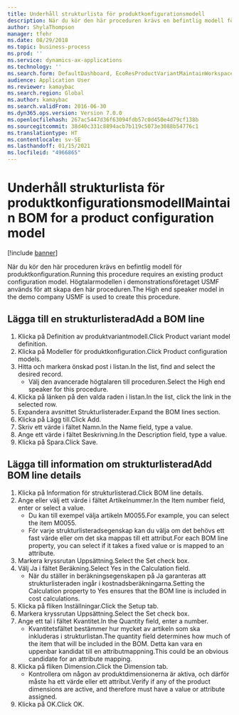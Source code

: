 ```yaml
---
title: Underhåll strukturlista för produktkonfigurationsmodell
description: När du kör den här proceduren krävs en befintlig modell för produktkonfiguration.
author: ShylaThompson
manager: tfehr
ms.date: 08/29/2018
ms.topic: business-process
ms.prod: ''
ms.service: dynamics-ax-applications
ms.technology: ''
ms.search.form: DefaultDashboard, EcoResProductVariantMaintainWorkspace, PCProductConfigurationModelListPage, PCProductConfigurationModelDetails, PCBOMLineDetails, InventItemIdLookupSimple
audience: Application User
ms.reviewer: kamaybac
ms.search.region: Global
ms.author: kamaybac
ms.search.validFrom: 2016-06-30
ms.dyn365.ops.version: Version 7.0.0
ms.openlocfilehash: 267ac5447d36f63094fdb57c0d450e4d79cf138b
ms.sourcegitcommit: 38d40c331c8894acb7b119c5073e3088b54776c1
ms.translationtype: HT
ms.contentlocale: sv-SE
ms.lasthandoff: 01/15/2021
ms.locfileid: "4966865"
---
```

# <a name="maintain-bom-for-a-product-configuration-model"></a><span data-ttu-id="3f067-103">Underhåll strukturlista för produktkonfigurationsmodell</span><span class="sxs-lookup"><span data-stu-id="3f067-103">Maintain BOM for a product configuration model</span></span>

[!include [banner](../../includes/banner.md)]

<span data-ttu-id="3f067-104">När du kör den här proceduren krävs en befintlig modell för produktkonfiguration.</span><span class="sxs-lookup"><span data-stu-id="3f067-104">Running this procedure requires an existing product configuration model.</span></span> <span data-ttu-id="3f067-105">Högtalarmodellen i demonstrationsföretaget USMF används för att skapa den här proceduren.</span><span class="sxs-lookup"><span data-stu-id="3f067-105">The High end speaker model in the demo company USMF is used to create this procedure.</span></span>


## <a name="add-a-bom-line"></a><span data-ttu-id="3f067-106">Lägga till en strukturlisterad</span><span class="sxs-lookup"><span data-stu-id="3f067-106">Add a BOM line</span></span>
1. <span data-ttu-id="3f067-107">Klicka på Definition av produktvariantmodell.</span><span class="sxs-lookup"><span data-stu-id="3f067-107">Click Product variant model definition.</span></span>
2. <span data-ttu-id="3f067-108">Klicka på Modeller för produktkonfiguration.</span><span class="sxs-lookup"><span data-stu-id="3f067-108">Click Product configuration models.</span></span>
3. <span data-ttu-id="3f067-109">Hitta och markera önskad post i listan.</span><span class="sxs-lookup"><span data-stu-id="3f067-109">In the list, find and select the desired record.</span></span>
    * <span data-ttu-id="3f067-110">Välj den avancerade högtalaren till proceduren.</span><span class="sxs-lookup"><span data-stu-id="3f067-110">Select the High end speaker for this procedure.</span></span>  
4. <span data-ttu-id="3f067-111">Klicka på länken på den valda raden i listan.</span><span class="sxs-lookup"><span data-stu-id="3f067-111">In the list, click the link in the selected row.</span></span>
5. <span data-ttu-id="3f067-112">Expandera avsnittet Strukturlisterader.</span><span class="sxs-lookup"><span data-stu-id="3f067-112">Expand the BOM lines section.</span></span>
6. <span data-ttu-id="3f067-113">Klicka på Lägg till.</span><span class="sxs-lookup"><span data-stu-id="3f067-113">Click Add.</span></span>
7. <span data-ttu-id="3f067-114">Skriv ett värde i fältet Namn.</span><span class="sxs-lookup"><span data-stu-id="3f067-114">In the Name field, type a value.</span></span>
8. <span data-ttu-id="3f067-115">Ange ett värde i fältet Beskrivning.</span><span class="sxs-lookup"><span data-stu-id="3f067-115">In the Description field, type a value.</span></span>
9. <span data-ttu-id="3f067-116">Klicka på Spara.</span><span class="sxs-lookup"><span data-stu-id="3f067-116">Click Save.</span></span>

## <a name="add-bom-line-details"></a><span data-ttu-id="3f067-117">Lägga till information om strukturlisterad</span><span class="sxs-lookup"><span data-stu-id="3f067-117">Add BOM line details</span></span>
1. <span data-ttu-id="3f067-118">Klicka på Information för strukturlisterad.</span><span class="sxs-lookup"><span data-stu-id="3f067-118">Click BOM line details.</span></span>
2. <span data-ttu-id="3f067-119">Ange eller välj ett värde i fältet Artikelnummer.</span><span class="sxs-lookup"><span data-stu-id="3f067-119">In the Item number field, enter or select a value.</span></span>
    * <span data-ttu-id="3f067-120">Du kan till exempel välja artikeln M0055.</span><span class="sxs-lookup"><span data-stu-id="3f067-120">For example, you can select the item M0055.</span></span>  
    * <span data-ttu-id="3f067-121">För varje strukturlisteradsegenskap kan du välja om det behövs ett fast värde eller om det ska mappas till ett attribut.</span><span class="sxs-lookup"><span data-stu-id="3f067-121">For each BOM line property, you can select if it takes a fixed value or is mapped to an attribute.</span></span>  
3. <span data-ttu-id="3f067-122">Markera kryssrutan Uppsättning.</span><span class="sxs-lookup"><span data-stu-id="3f067-122">Select the Set check box.</span></span>
4. <span data-ttu-id="3f067-123">Välj Ja i fältet Beräkning.</span><span class="sxs-lookup"><span data-stu-id="3f067-123">Select Yes in the Calculation field.</span></span>
    * <span data-ttu-id="3f067-124">När du ställer in beräkningsegenskapen på Ja garanteras att strukturlisteraden ingår i kostnadsberäkningarna.</span><span class="sxs-lookup"><span data-stu-id="3f067-124">Setting the Calculation property to Yes ensures that the BOM line is included in cost calculations.</span></span>  
5. <span data-ttu-id="3f067-125">Klicka på fliken Inställningar.</span><span class="sxs-lookup"><span data-stu-id="3f067-125">Click the Setup tab.</span></span>
6. <span data-ttu-id="3f067-126">Markera kryssrutan Uppsättning.</span><span class="sxs-lookup"><span data-stu-id="3f067-126">Select the Set check box.</span></span>
7. <span data-ttu-id="3f067-127">Ange ett tal i fältet Kvantitet.</span><span class="sxs-lookup"><span data-stu-id="3f067-127">In the Quantity field, enter a number.</span></span>
    * <span data-ttu-id="3f067-128">Kvantitetsfältet bestämmer hur mycket av artikeln som ska inkluderas i strukturlistan.</span><span class="sxs-lookup"><span data-stu-id="3f067-128">The quantity field determines how much of the item that will be included in the BOM.</span></span> <span data-ttu-id="3f067-129">Detta kan vara en uppenbar kandidat till en attributmappning.</span><span class="sxs-lookup"><span data-stu-id="3f067-129">This could be an obvious candidate for an attribute mapping.</span></span>  
8. <span data-ttu-id="3f067-130">Klicka på fliken Dimension.</span><span class="sxs-lookup"><span data-stu-id="3f067-130">Click the Dimension tab.</span></span>
    * <span data-ttu-id="3f067-131">Kontrollera om någon av produktdimensionerna är aktiva, och därför måste ha ett värde eller ett attribut.</span><span class="sxs-lookup"><span data-stu-id="3f067-131">Verify if any of the product dimensions are active,  and therefore must have a value or attribute assigned.</span></span>  
9. <span data-ttu-id="3f067-132">Klicka på OK.</span><span class="sxs-lookup"><span data-stu-id="3f067-132">Click OK.</span></span>

